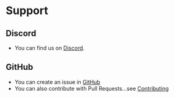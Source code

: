 # Support

## Discord
-   You can find us on [Discord](https://discord.gg/2BvnM4R).

## GitHub
-   You can create an issue in [GitHub](https://github.com/vis2k/Mirage/issues)
-   You can also contribute with Pull Requests...see [Contributing](https://github.com/MirageNet/Mirage/blob/master/CONTRIBUTING.md)
